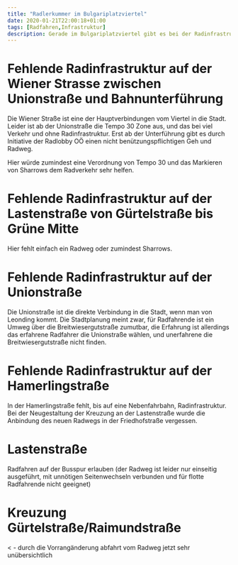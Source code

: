 ```yaml
---
title: "Radlerkummer im Bulgariplatzviertel"
date: 2020-01-21T22:00:18+01:00
tags: [Radfahren,Infrastruktur]
description: Gerade im Bulgariplatzviertel gibt es bei der Radinfrastruktur noch einiges zu tun.
---
```



# Fehlende Radinfrastruktur auf der Wiener Strasse zwischen Unionstraße und Bahnunterführung
Die Wiener Straße ist eine der Hauptverbindungen vom Viertel in die Stadt. Leider ist ab der Unionstraße die Tempo 30 Zone aus, und das bei viel Verkehr und ohne Radinfrastruktur. Erst ab der Unterführung gibt es durch Initiative der Radlobby OÖ einen nicht benützungspflichtigen Geh und Radweg.



Hier würde zumindest eine Verordnung von Tempo 30 und das Markieren von Sharrows dem Radverkehr sehr helfen. 

# Fehlende Radinfrastruktur auf der Lastenstraße von Gürtelstraße bis Grüne Mitte
Hier fehlt einfach ein Radweg oder zumindest Sharrows.

# Fehlende Radinfrastruktur auf der Unionstraße
Die Unionstraße ist die direkte Verbindung in die Stadt, wenn man von Leonding kommt. Die Stadtplanung meint zwar, für Radfahrende ist ein Umweg über die Breitwiesergutstraße zumutbar, die Erfahrung ist allerdings das erfahrene Radfahrer die Unionstraße wählen, und unerfahrene die Breitwiesergutstraße nicht finden.

# Fehlende Radinfrastruktur auf der Hamerlingstraße
In der Hamerlingstraße fehlt, bis auf eine Nebenfahrbahn, Radinfrastruktur. Bei der Neugestaltung der Kreuzung an der Lastenstraße wurde die Anbindung des neuen Radwegs in der Friedhofstraße vergessen.

# Lastenstraße
Radfahren auf der Busspur erlauben (der Radweg ist leider nur einseitig ausgeführt, mit unnötigen Seitenwechseln verbunden und für flotte Radfahrende nicht geeignet)

# Kreuzung Gürtelstraße/Raimundstraße


< - durch die Vorrangänderung abfahrt vom Radweg jetzt sehr unübersichtlich 